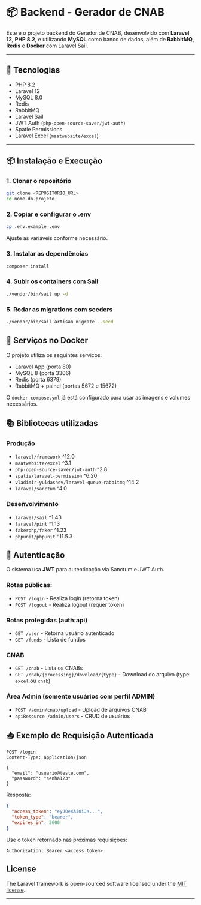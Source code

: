 # 📦 Backend - Gerador de CNAB

Este é o projeto backend do Gerador de CNAB, desenvolvido com **Laravel 12**, **PHP 8.2**, e utilizando **MySQL** como banco de dados, além de **RabbitMQ**, **Redis** e **Docker** com Laravel Sail.

---

## 🚀 Tecnologias

- PHP 8.2
- Laravel 12
- MySQL 8.0
- Redis
- RabbitMQ
- Laravel Sail
- JWT Auth (`php-open-source-saver/jwt-auth`)
- Spatie Permissions
- Laravel Excel (`maatwebsite/excel`)

---

## 📦 Instalação e Execução

### 1. Clonar o repositório

```bash
git clone <REPOSITORIO_URL>
cd nome-do-projeto
```

### 2. Copiar e configurar o .env

```bash
cp .env.example .env
```

Ajuste as variáveis conforme necessário.

### 3. Instalar as dependências

```bash
composer install
```

### 4. Subir os containers com Sail

```bash
./vendor/bin/sail up -d
```

### 5. Rodar as migrations com seeders

```bash
./vendor/bin/sail artisan migrate --seed
```

## 🐳 Serviços no Docker

O projeto utiliza os seguintes serviços:

- Laravel App (porta 80)
- MySQL 8 (porta 3306)
- Redis (porta 6379)
- RabbitMQ + painel (portas 5672 e 15672)

O `docker-compose.yml` já está configurado para usar as imagens e volumes necessários.

## 📚 Bibliotecas utilizadas

### Produção

- `laravel/framework` ^12.0
- `maatwebsite/excel` ^3.1
- `php-open-source-saver/jwt-auth` ^2.8
- `spatie/laravel-permission` ^6.20
- `vladimir-yuldashev/laravel-queue-rabbitmq` ^14.2
- `laravel/sanctum` ^4.0

### Desenvolvimento

- `laravel/sail` ^1.43
- `laravel/pint` ^1.13
- `fakerphp/faker` ^1.23
- `phpunit/phpunit` ^11.5.3

## 🔐 Autenticação

O sistema usa **JWT** para autenticação via Sanctum e JWT Auth.

### Rotas públicas:

- `POST /login` - Realiza login (retorna token)
- `POST /logout` - Realiza logout (requer token)

### Rotas protegidas (auth:api)

- `GET /user` - Retorna usuário autenticado
- `GET /funds` - Lista de fundos

### CNAB

- `GET /cnab` - Lista os CNABs
- `GET /cnab/{processing}/download/{type}` - Download do arquivo (type: `excel` ou `cnab`)

### Área Admin (somente usuários com perfil ADMIN)

- `POST /admin/cnab/upload` - Upload de arquivos CNAB
- `apiResource /admin/users` - CRUD de usuários

## 📥 Exemplo de Requisição Autenticada

```http
POST /login
Content-Type: application/json

{
  "email": "usuario@teste.com",
  "password": "senha123"
}
```

Resposta:

```json
{
  "access_token": "eyJ0eXAiOiJK...",
  "token_type": "bearer",
  "expires_in": 3600
}
```

Use o token retornado nas próximas requisições:

```http
Authorization: Bearer <access_token>
```



## License

The Laravel framework is open-sourced software licensed under the [MIT license](https://opensource.org/licenses/MIT).

---
